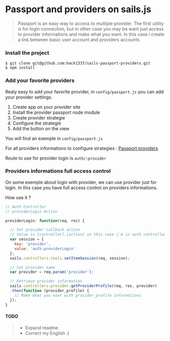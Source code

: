 # Passport and providers on sails.js

> Passport is an easy way to access to multiple provider.
The first utility is for login connection, but in other case you may be want just access to provider informations and make what you want.
In this case i create a link between basic user account and providers accounts


### Install the project

```shell
$ git clone git@github.com:hack1337/sails-passport-providers.git
$ npm install
```

### Add your favorite providers

Realy easy to add your favorite provider, in `config/passport.js` you can add your provider settings.
1. Create app on your provider site
2. Install the provider passport node module
3. Create provider strategie
4. Configure the strategie
5. Add the button on the view

You will find an exemple in `config/passport.js`

For all providers informations to configure strategies : [Passport providers](http://passportjs.org/guide/providers/)

Route to use for provider login is `auth/:provider`

### Providers informations full access control

On some exemple about login with provider, we can use provider just for login.
In this case you have full access control on providers informations.

How use it ?

```js
// Auth Controller
// providerLogin Action

providerLogin: function(req, res) {

  // Set provider callback action
  // Value is [controller].[action] in this case i'm in auth controller and providerLogin action
  var session = {
    key: 'provider',
    value: 'auth.providerLogin'
  };
  sails.controllers.tools.setItemSession(req, session);

  // Set provider name
  var provider = req.param('provider');

  // Retrieve provider information
  sails.controllers.provider.getProviderProfile(req, res, provider)
  .then(function (provider_profile) {
    // Make what you want with provider_profile informations
  });
}
```

#### TODO

> - Expand readme
> - Correct my English :)

